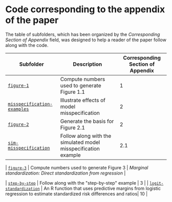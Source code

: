 # Code corresponding to the appendix of the paper

The table of subfolders, which has been organized by the *Corresponding Section of Appendix* field, was designed to help a reader of the paper follow along with the code. 

| Subfolder  | Description  | Corresponding Section of Appendix |
|-------------------------------|--------------|------------------|
| [`figure-1`](./figure-1) | Compute numbers used to generate Figure 1.1 | 1 |
| [`misspecification-examples`](./misspecification-examples) | Illustrate effects of model misspecification | 2 | 
| [`figure-2`](./figure-2) | Generate the basis for Figure 2.1  | 2 |
| [`sim-misspecification`](./sim-misspecification) | Follow along with the simulated model misspecification example | 2.1  |

| [`figure-3`](./figure-3) | Compute numbers used to generate Figure 3 | *Marginal standardization: Direct standardization from regression* | 


| [`step-by-step`](./step-by-step) | Follow along with the "step-by-step" example | 3  |
| [`logit-standardization`](./logit-standardization) | An R function that uses predictive margins from logistic regression to estimate standardized risk differences and ratios| 10  |
